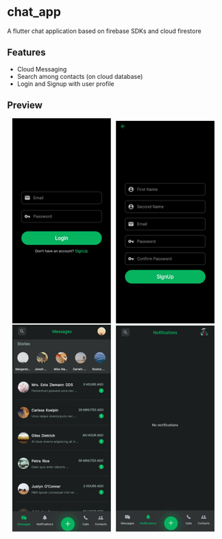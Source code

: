 # chat_app

A flutter chat application based on firebase SDKs and cloud firestore

## Features
* Cloud Messaging
* Search among contacts (on cloud database)
* Login and Signup with user profile

## Preview

<p align="center">
  <img src="https://github.com/Shreesh-T/Chat-Application-Flutter/blob/master/preview_images/login.jpg?raw=true" width="230" title="Login Page"/>
  &nbsp;
  <img src="https://github.com/Shreesh-T/Chat-Application-Flutter/blob/master/preview_images/signup.jpg?raw=true" width="230" title="Signup Page" /> 
  &nbsp;
  <br>
  <img src="https://github.com/Shreesh-T/Chat-Application-Flutter/blob/master/preview_images/homescreen.jpg?raw=true" width="230" title="Home Screen" />
  &nbsp;
  <img src="https://github.com/Shreesh-T/Chat-Application-Flutter/blob/master/preview_images/notif.jpg?raw=true" width="230" title="Notification Page"/>
  &nbsp;
</p>


